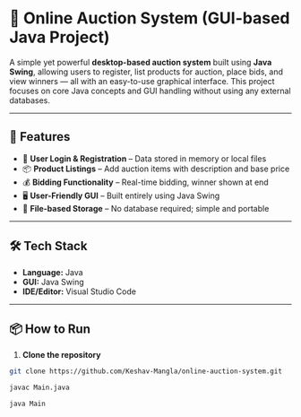 # 🧿 Online Auction System (GUI-based Java Project)

A simple yet powerful **desktop-based auction system** built using **Java Swing**, allowing users to register, list products for auction, place bids, and view winners — all with an easy-to-use graphical interface. This project focuses on core Java concepts and GUI handling without using any external databases.

---

## 🚀 Features

- 🔐 **User Login & Registration** – Data stored in memory or local files
- 📦 **Product Listings** – Add auction items with description and base price
- 💰 **Bidding Functionality** – Real-time bidding, winner shown at end
- 🖥️ **User-Friendly GUI** – Built entirely using Java Swing
- 🧠 **File-based Storage** – No database required; simple and portable

---

## 🛠️ Tech Stack

- **Language:** Java  
- **GUI:** Java Swing  
- **IDE/Editor:** Visual Studio Code  

---

## 📦 How to Run

1. **Clone the repository**
```bash
git clone https://github.com/Keshav-Mangla/online-auction-system.git

javac Main.java

java Main

